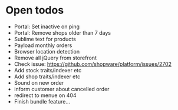# Open todos

* Portal: Set inactive on ping
* Portal: Remove shops older than 7 days
* Sublime text for products
* Payload monthly orders
* Browser location detection
* Remove all jQuery from storefront
* Check issue: https://github.com/shopware/platform/issues/2702
* Add stock traits/indexer etc
* Add shop traits/indexer etc
* Sound on new order
* inform customer about cancelled order
* redirect to menue on 404
* Finish bundle feature...
